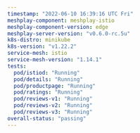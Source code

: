 ```yaml
---
timestamp: "2022-06-10 16:39:16 UTC Fri"
meshplay-component: meshplay-istio
meshplay-component-version: edge
meshplay-server-version: "v0.6.0-rc.5u"
k8s-distro: minikube
k8s-version: "v1.22.2"
service-mesh: istio
service-mesh-version: "1.14.1"
tests:
  pod/istiod: "Running"
  pod/details: "Running"
  pod/productpage: "Running"
  pod/ratings: "Running"
  pod/reviews-v1: "Running"
  pod/reviews-v2: "Running"
  pod/reviews-v3: "Running"
overall-status: "passing"
---
```

